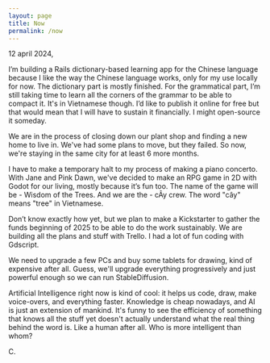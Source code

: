 ```yaml
---
layout: page
title: Now
permalink: /now
---
```


12 april 2024,

I’m building a Rails dictionary-based learning app for the Chinese language because I like the way the Chinese language works,
only for my use locally for now.
The dictionary part is mostly finished. For the grammatical part, I’m still  taking time to learn all the corners of the grammar to be able to compact it.
It's in Vietnamese though. I’d like to publish it online for free but that would mean that I will have to sustain it financially.
I might open-source it someday.

We are in the process of closing down our plant shop and finding a new home to live in.
We've had some plans to move, but they failed. So now, we're staying in the same city for at least 6 more months.

I have to make a temporary halt to my process of making a piano concerto.
With Jane and Pink Dawn, we've decided to make an RPG game in 2D with Godot for our living, mostly because it’s fun too.
The name of the game will be - Wisdom of the Trees. And we are the - cÂy crew. The word "cây" means "tree" in Vietnamese.

Don’t know exactly how yet, but we plan to make a Kickstarter to gather the funds beginning of 2025 to be able to do the work sustainably.
We are building all the plans and stuff with Trello. I had a lot of fun coding with Gdscript.

We need to upgrade a few PCs and buy some tablets for drawing, kind of expensive after all.
Guess, we'll upgrade everything progressively and just powerful enough so we can run StableDiffusion.

Artificial Intelligence right now is kind of cool: it helps us code, draw, make voice-overs, and everything faster.
Knowledge is cheap nowadays, and AI is just an extension of mankind. It's funny to see the efficiency of something that knows all the stuff yet doesn't actually understand what the real thing behind the word is. Like a human after all. Who is more intelligent than whom?

C.